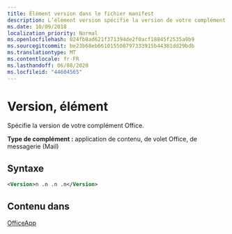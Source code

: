 ```yaml
---
title: Élément version dans le fichier manifest
description: L’élément version spécifie la version de votre complément Office.
ms.date: 10/09/2018
localization_priority: Normal
ms.openlocfilehash: 024fb8ad621f371394de2f0acf18845f2535a9b9
ms.sourcegitcommit: be23b68eb661015508797333915b44381dd29bdb
ms.translationtype: MT
ms.contentlocale: fr-FR
ms.lasthandoff: 06/08/2020
ms.locfileid: "44604565"
---
```

# <a name="version-element"></a>Version, élément

Spécifie la version de votre complément Office.

**Type de complément :** application de contenu, de volet Office, de messagerie (Mail)

## <a name="syntax"></a>Syntaxe

```XML
<Version>n .n .n .n</Version>
```

## <a name="contained-in"></a>Contenu dans

[OfficeApp](officeapp.md)

